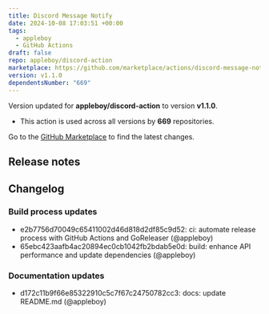 ```yaml
---
title: Discord Message Notify
date: 2024-10-08 17:03:51 +00:00
tags:
  - appleboy
  - GitHub Actions
draft: false
repo: appleboy/discord-action
marketplace: https://github.com/marketplace/actions/discord-message-notify
version: v1.1.0
dependentsNumber: "669"
---
```



Version updated for **appleboy/discord-action** to version **v1.1.0**.
- This action is used across all versions by **669** repositories.

Go to the [GitHub Marketplace](https://github.com/marketplace/actions/discord-message-notify) to find the latest changes.

## Release notes

## Changelog
### Build process updates
* e2b7756d70049c65411002d46d818d2df85c9d52: ci: automate release process with GitHub Actions and GoReleaser (@appleboy)
* 65ebc423aafb4ac20894ec0cb1042fb2bdab5e0d: build: enhance API performance and update dependencies (@appleboy)
### Documentation updates
* d172c11b9f66e85322910c5c7f67c24750782cc3: docs: update README.md (@appleboy)


